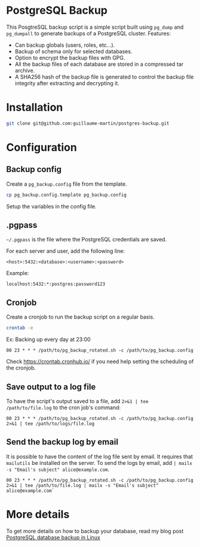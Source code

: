 # PostgreSQL Backup

This PosgtreSQL backup script is a simple script built using `pg_dump` and `pg_dumpall` to generate backups of a PostgreSQL cluster.
Features:
- Can backup globals (users, roles, etc...).
- Backup of schema only for selected databases.
- Option to encrypt the backup files with GPG.
- All the backup files of each database are stored in a compressed tar archive.
- A SHA256 hash of the backup file is generated to control the backup file integrity after extracting and decrypting it.

# Installation

```sh
git clone git@github.com:guillaume-martin/postgres-backup.git
```

# Configuration

## Backup config

Create a `pg_backup.config` file from the template.
```sh
cp pg_backup.config.template pg_backup.config
```

Setup the variables in the config file.


## .pgpass

`~/.pgpass` is the file where the PostgreSQL credentials are saved.

For each server and user, add the following line:
```
<host>:5432:<database>:<username>:<password>
```

Example:
```
localhost:5432:*:postgres:password123
```

## Cronjob

Create a cronjob to run the backup script on a regular basis.
```sh
crontab -e
```

Ex: 
Backing up every day at 23:00
```
00 23 * * * /path/to/pg_backup_rotated.sh -c /path/to/pg_backup.config
```

Check https://crontab.cronhub.io/ if you need help setting the scheduling of the cronjob.


## Save output to a log file

To have the script's output saved to a file, add `2>&1 | tee /path/to/file.log` to the cron job's command:
```
00 23 * * * /path/to/pg_backup_rotated.sh -c /path/to/pg_backup.config 2>&1 | tee /path/to/logs/file.log
```

## Send the backup log by email

It is possible to have the content of the log file sent by email. It requires that `mailutils` be installed on the server.
To send the logs by email, add `| mailx -s "Email's subject" alice@example.com`.
```
00 23 * * * /path/to/pg_backup_rotated.sh -c /path/to/pg_backup.config 2>&1 | tee /path/to/file.log | mailx -s "Email's subject" alice@example.com`
```


# More details

To get more details on how to backup your database, read my blog post [PostgreSQL database backup in Linux](https://guillaume-martin.github.io/postgresql-backup.html)

